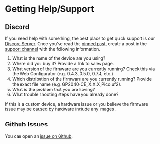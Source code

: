 # Getting Help/Support

## Discord

If you need help with something, the best place to get quick support is our [Discord Server](https://discord.gg/k2pxhke7q8). Once you've read the [pinned post](https://discord.com/channels/1049366310389289001/1132450634243772519), create a post in the [support channel](https://discord.com/channels/1049366310389289001/1132447732662018089) with the following information.

1. What is the name of the device are you using?
2. Where did you buy it? Provide a link to sales page.
3. What version of the firmware are you currently running? Check this via the Web Configurator (e.g. 0.4.3, 0.5.0, 0.7.4, etc.)
4. Which distribution of the firmware are you currently running? Provide the exact file name (e.g. GP2040-CE_X.X.X_Pico.uf2).
5. What is the problem that you are having?
6. What trouble shooting steps have you already done?

If this is a custom device, a hardware issue or you believe the firmware issue may be caused by hardware include any images .

## Github Issues

You can open an [issue on Github](https://github.com/OpenStickCommunity/GP2040-CE/issues/new/choose).
